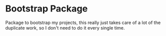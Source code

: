 # Bootstrap Package

Package to bootstrap my projects, this really just takes care of a lot of the duplicate work, so I don't need to do it every single time.
